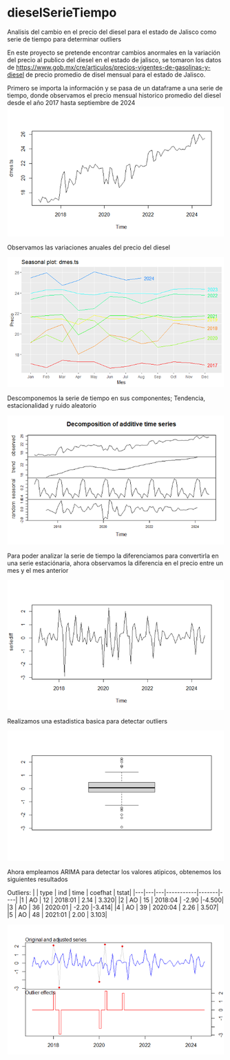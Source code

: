 # dieselSerieTiempo
Analisis del cambio en el precio del diesel para el estado de Jalisco como serie de tiempo para determinar outliers

En este proyecto se pretende encontrar cambios anormales en la variación del precio al publico del diesel en el estado de jalisco, se tomaron los datos de https://www.gob.mx/cre/articulos/precios-vigentes-de-gasolinas-y-diesel de precio promedio de disel mensual para el estado de Jalisco.

Primero se importa la información y se pasa de un dataframe a una serie de tiempo, donde observamos el precio mensual historico promedio del diesel desde el año 2017 hasta septiembre de 2024
![Historico del precio del diesel para el estado de Jalisco](https://github.com/Cygnus000/dieselSerieTiempo/blob/main/historicoDiesel.png)

Observamos las variaciones anuales del precio del diesel

![Variación anual del precio del Diesel para el estado de Jalisco](https://github.com/Cygnus000/dieselSerieTiempo/blob/main/anualDiesel.png)

Descomponemos la serie de tiempo en sus componentes; Tendencia, estacionalidad y ruido aleatorio

![Descomposición de la serie de tiempo](https://github.com/Cygnus000/dieselSerieTiempo/blob/main/descomposicionDiesel.png)

Para poder analizar la serie de tiempo la diferenciamos para convertirla en una serie estaciónaria, ahora observamos la diferencia en el precio entre un mes y el mes anterior

![Diferenciación de la serie de tiempo](https://github.com/Cygnus000/dieselSerieTiempo/blob/main/difDiesel.png)

Realizamos una estadistica basica para detectar outliers

![Visualización de la existencia de outliers](https://github.com/Cygnus000/dieselSerieTiempo/blob/main/boxplotdiesel.png)

Ahora empleamos ARIMA para detectar los valores atipicos, obtenemos los siguientes resultados

Outliers:
| | type | ind  |  time | coefhat | tstat|
|---|---|---|-----------|-------|----|
|1 |  AO | 12 | 2018:01  |  2.14 | 3.320|
|2 |  AO | 15 | 2018:04  | -2.90 |-4.500|
|3 |  AO | 36 | 2020:01  | -2.20 |-3.414|
|4 |  AO | 39 |  2020:04  |  2.26 | 3.507|
|5 |  AO | 48 | 2021:01  |  2.00 | 3.103|

![Valores atipicos](https://github.com/Cygnus000/dieselSerieTiempo/blob/main/outliersArima.png)



